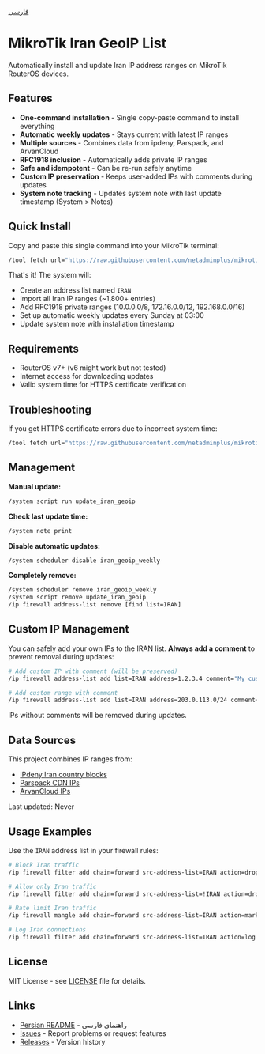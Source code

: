 [فارسی](https://github.com/netadminplus/mikrotik-iran-geoip/blob/main/README.fa.md)
# MikroTik Iran GeoIP List

Automatically install and update Iran IP address ranges on MikroTik RouterOS devices.

## Features

- **One-command installation** - Single copy-paste command to install everything
- **Automatic weekly updates** - Stays current with latest IP ranges
- **Multiple sources** - Combines data from ipdeny, Parspack, and ArvanCloud
- **RFC1918 inclusion** - Automatically adds private IP ranges
- **Safe and idempotent** - Can be re-run safely anytime
- **Custom IP preservation** - Keeps user-added IPs with comments during updates
- **System note tracking** - Updates system note with last update timestamp (System > Notes)

## Quick Install

Copy and paste this single command into your MikroTik terminal:

```bash
/tool fetch url="https://raw.githubusercontent.com/netadminplus/mikrotik-iran-geoip/main/installer.rsc" mode=https dst-path=installer.rsc; /import file-name=installer.rsc
```

That's it! The system will:
- Create an address list named `IRAN`
- Import all Iran IP ranges (~1,800+ entries)
- Add RFC1918 private ranges (10.0.0.0/8, 172.16.0.0/12, 192.168.0.0/16)
- Set up automatic weekly updates every Sunday at 03:00
- Update system note with installation timestamp

## Requirements

- RouterOS v7+ (v6 might work but not tested)
- Internet access for downloading updates
- Valid system time for HTTPS certificate verification

## Troubleshooting

If you get HTTPS certificate errors due to incorrect system time:

```bash
/tool fetch url="https://raw.githubusercontent.com/netadminplus/mikrotik-iran-geoip/main/installer.rsc" mode=https check-certificate=no dst-path=installer.rsc; /import file-name=installer.rsc
```

## Management

**Manual update:**
```bash
/system script run update_iran_geoip
```

**Check last update time:**
```bash
/system note print
```

**Disable automatic updates:**
```bash
/system scheduler disable iran_geoip_weekly
```

**Completely remove:**
```bash
/system scheduler remove iran_geoip_weekly
/system script remove update_iran_geoip
/ip firewall address-list remove [find list=IRAN]
```

## Custom IP Management

You can safely add your own IPs to the IRAN list. **Always add a comment** to prevent removal during updates:

```bash
# Add custom IP with comment (will be preserved)
/ip firewall address-list add list=IRAN address=1.2.3.4 comment="My custom server"

# Add custom range with comment
/ip firewall address-list add list=IRAN address=203.0.113.0/24 comment="Company network"
```

IPs without comments will be removed during updates.

## Data Sources

This project combines IP ranges from:
- [IPdeny Iran country blocks](https://www.ipdeny.com/ipblocks/data/countries/ir.zone)
- [Parspack CDN IPs](https://parspack.com/cdnips.txt)
- [ArvanCloud IPs](https://www.arvancloud.ir/fa/ips.txt)

Last updated: <!--LAST_UPDATED-->Never<!--/LAST_UPDATED-->

## Usage Examples

Use the `IRAN` address list in your firewall rules:

```bash
# Block Iran traffic
/ip firewall filter add chain=forward src-address-list=IRAN action=drop

# Allow only Iran traffic  
/ip firewall filter add chain=forward src-address-list=!IRAN action=drop

# Rate limit Iran traffic
/ip firewall mangle add chain=forward src-address-list=IRAN action=mark-connection new-connection-mark=iran-conn

# Log Iran connections
/ip firewall filter add chain=forward src-address-list=IRAN action=log log-prefix="Iran-Traffic"
```

## License

MIT License - see [LICENSE](LICENSE) file for details.

## Links

- [Persian README](README.fa.md) - راهنمای فارسی
- [Issues](../../issues) - Report problems or request features
- [Releases](../../releases) - Version history
